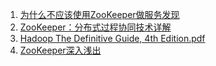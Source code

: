 1. [为什么不应该使用ZooKeeper做服务发现](http://dockone.io/article/78)
2. [ZooKeeper：分布式过程协同技术详解](http://jilinwula.com/upload/download/ZooKeeper.pdf)
3. [Hadoop The Definitive Guide, 4th Edition.pdf](https://github.com/BrickStack/hadoop-project/blob/master/hadoop_reading/Hadoop%20The%20Definitive%20Guide%2C%204th%20Edition.pdf)
4. [ZooKeeper深入浅出](https://holynull.gitbooks.io/zookeeper/content/)
